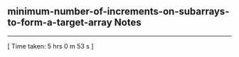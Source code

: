 <h2>minimum-number-of-increments-on-subarrays-to-form-a-target-array Notes</h2><hr>[ Time taken: 5 hrs 0 m 53 s ]